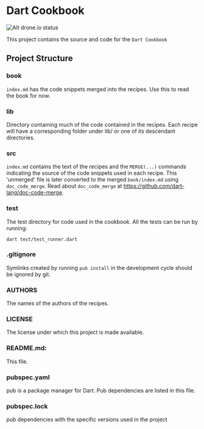 # Dart Cookbook 

![Alt drone.io status](https://drone.io/shailen/Cookbook/status.png)

This project contains the source and code for the `Dart Cookbook`

## Project Structure

### book
`index.md` has the code snippets merged into the recipes. Use this to read the
book for now.

### lib
Directory containing much of the code contained in the recipes. Each recipe will
have a corresponding folder under lib/ or one of its descendant directories.

### src
`index.md` contains the text of the recipes and the `MERGE(...)` commands indicating
the source of the code snippets used in each recipe. This 'unmerged' file is
later converted to the merged `book/index.md` using `doc_code_merge`.  Read
about `doc_code_merge` at https://github.com/dart-lang/doc-code-merge.

### test
The test directory for code used in the cookbook. All the tests can be run by
running:

    dart test/test_runner.dart

### .gitignore
Symlinks created by running `pub install` in the development cycle should be ignored
by git.

### AUTHORS 
The names of the authors of the recipes.


### LICENSE
The license under which this project is made available.

### README.md:
This file.

### pubspec.yaml
pub is a package manager for Dart. Pub dependencies are listed in this file.

### pubspec.lock
pub dependencies with the specific versions used in the project

